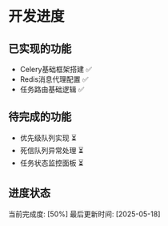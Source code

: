 # 开发进度

## 已实现的功能
- Celery基础框架搭建 ✅
- Redis消息代理配置 ✅
- 任务路由基础逻辑 ✅

## 待完成的功能  
- 优先级队列实现 ⏳
- 死信队列异常处理 ⏳
- 任务状态监控面板 ⏳

## 进度状态
当前完成度: [50%]
最后更新时间: [2025-05-18]

